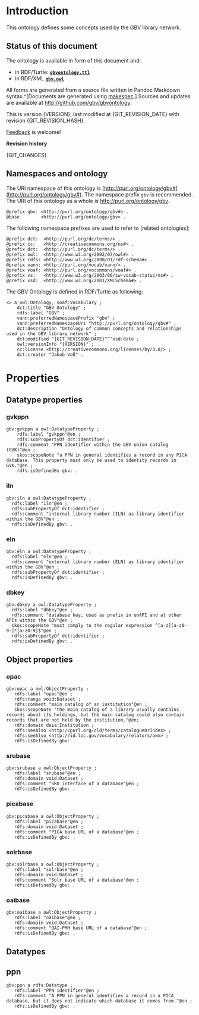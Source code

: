 # Introduction

This ontology defines some concepts used by the GBV library network.

## Status of this document

The ontology is available in form of this document and:

* in RDF/Turtle: [**`gbvontology.ttl`**](gbv.ttl) 
* in RDF/XML [**`gbv.owl`**](gbvontology.owl)

All forms are generated from a source file written in Pandoc Markdown
syntax.^[Documents are generated using
[makespec](http://jakobib.github.io/makespec/).] Sources and updates are
available at <http://github.com/gbv/gbvontology>.

This is version {VERSION}, last modified at {GIT_REVISION_DATE} with revision
{GIT_REVISION_HASH}.

[Feedback](https://github.com/gbv/gbv/issues) is welcome!

**Revision history**

{GIT_CHANGES}

## Namespaces and ontology

The URI namespace of this ontology is 
[http://purl.org/ontology/gbv#](http://purl.org/ontology/gbv#).
The namespace prefix `gbv` is recommended. The URI of this ontology as a whole
is <http://purl.org/ontology/gbv>.

    @prefix gbv: <http://purl.org/ontology/gbv#> .
    @base        <http://purl.org/ontology/gbv> .

The following namespace prefixes are used to refer to [related ontologies]:

    @prefix dct:  <http://purl.org/dc/terms/> .
    @prefix cc:   <http://creativecommons.org/ns#> .
    @prefix dct:  <http://purl.org/dc/terms/> .
    @prefix owl:  <http://www.w3.org/2002/07/owl#> .
    @prefix rdfs: <http://www.w3.org/2000/01/rdf-schema#> .
    @prefix vann: <http://purl.org/vocab/vann/> .
    @prefix voaf: <http://purl.org/vocommons/voaf#> .
    @prefix vs:   <http://www.w3.org/2003/06/sw-vocab-status/ns#> .
    @prefix xsd:  <http://www.w3.org/2001/XMLSchema#> .

The GBV Ontology is defined in RDF/Turtle as following:

    <> a owl:Ontology, voaf:Vocabulary ;
        dct:title "GBV Ontology" ;
        rdfs:label "GBV" ;
        vann:preferredNamespacePrefix "gbv" ;
        vann:preferredNamespaceUri "http://purl.org/ontology/gbv#" ;
        dct:description "Ontology of common concepts and relationships used in the GBV library network" ;
        dct:modified "{GIT_REVISION_DATE}"^^xsd:date ;
        owl:versionInfo "{VERSION}" ;
        cc:license <http://creativecommons.org/licenses/by/3.0/> ;
        dct:creator "Jakob Voß" .

# Properties

## Datatype properties

###  gvkppn

    gbv:gvkppn a owl:DatatypeProperty ;
        rdfs:label "gvkppn"@en ;
        rdfs:subPropertyOf dct:identifier ;
        rdfs:comment "PPN identifier within the GBV union catalog (GVK)"@en ;
        skos:scopeNote "a PPN in general identifies a record in any PICA database. This property must only be used to identity records in GVK."@en ;
        rdfs:isDefinedBy gbv: .

### iln

    gbv:iln a owl:DatatypeProperty ;
      rdfs:label "iln"@en ;
      rdfs:subPropertyOf dct:identifier ;
      rdfs:comment "internal library number (ILN) as library identifier within the GBV"@en ;
      rdfs:isDefinedBy gbv: .

### eln

    gbv:eln a owl:DatatypeProperty ;
      rdfs:label "eln"@en ;
      rdfs:comment "external library number (ELN) as library identifier within the GBV"@en ;
      rdfs:subPropertyOf dct:identifier ;
      rdfs:isDefinedBy gbv: .


### dbkey

    gbv:dbkey a owl:DatatypeProperty ;
      rdfs:label "dbkey"@en ;
      rdfs:comment "database key, used as prefix in unAPI and at other APIs within the GBV"@en ;
      skos:scopeNote "must comply to the regular expression ^[a-z][a-z0-9-]*[a-z0-9]$"@en ;
      rdfs:subPropertyOf dct:identifier ;
      rdfs:isDefinedBy gbv: .

## Object properties

### opac

    gbv:opac a owl:ObjectProperty ;
       rdfs:label "opac"@en ;
       rdfs:range void:Dataset ;
       rdfs:comment "main catalog of an institution"@en ;
       skos:scopeNote "the main catalog of a library usually contains records about its holdings, but the main catalog could also contain records that are not held by the institution."@en;
       rdfs:domain daia:Institution ;
       rdfs:seeAlso <http://purl.org/cld/terms/catalogueOrIndex> ;
       rdfs:seeAlso <http://id.loc.gov/vocabulary/relators/own> ;
       rdfs:isDefinedBy gbv: .

### srubase

    gbv:srubase a owl:ObjectProperty ;
       rdfs:label "srubase"@en ;
       rdfs:domain void:Dataset ;
       rdfs:comment "SRU interface of a database"@en ;
       rdfs:isDefinedBy gbv: .

### picabase

    gbv:picabase a owl:ObjectProperty ;
       rdfs:label "picabase"@en ;
       rdfs:domain void:Dataset ;
       rdfs:comment "PICA base URL of a database"@en ;
       rdfs:isDefinedBy gbv: .

###  solrbase

    gbv:solrbase a owl:ObjectProperty ;
       rdfs:label "solrbase"@en ;
       rdfs:domain void:Dataset ;
       rdfs:comment "Solr base URL of a database"@en ;
       rdfs:isDefinedBy gbv: .

###  oaibase

    gbv:oaibase a owl:ObjectProperty ;
       rdfs:label "oaibase"@en ;
       rdfs:domain void:Dataset ;
       rdfs:comment "OAI-PMH base URL of a database"@en ;
       rdfs:isDefinedBy gbv: .

## Datatypes

## ppn

    gbv:ppn a rdfs:Datatype ;
       rdfs:label "PPN identifier"@en ;
       rdfs:comment "A PPN in general identifies a record in a PICA database, but it does not indicate which database it comes from."@en ;
       rdfs:isDefinedBy gbv: .


